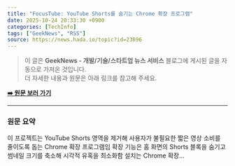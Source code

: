 ```yaml
---
title: "FocusTube: YouTube Shorts를 숨기는 Chrome 확장 프로그램"
date: 2025-10-24 20:33:30 +0900
categories: [TechInfo]
tags: ["GeekNews", "RSS"]
source: https://news.hada.io/topic?id=23896
---
```

> 이 글은 **GeekNews - 개발/기술/스타트업 뉴스 서비스** 블로그에 게시된 글을 자동으로 가져온 것입니다. <br>
> 더 자세한 내용과 원문은 아래 링크를 참고해 주세요.

[**➡️ 원문 보러 가기**](https://news.hada.io/topic?id=23896)

---

### 원문 요약
이 프로젝트는 YouTube Shorts 영역을 제거해 사용자가 불필요한 짧은 영상 소비를 줄이도록 돕는 Chrome 확장 프로그램임 확장 기능은 홈 화면의 Shorts 블록을 숨기고 썸네일 크기를 축소해 시각적 유혹을 최소화함 설치는 Chrome 확장...
